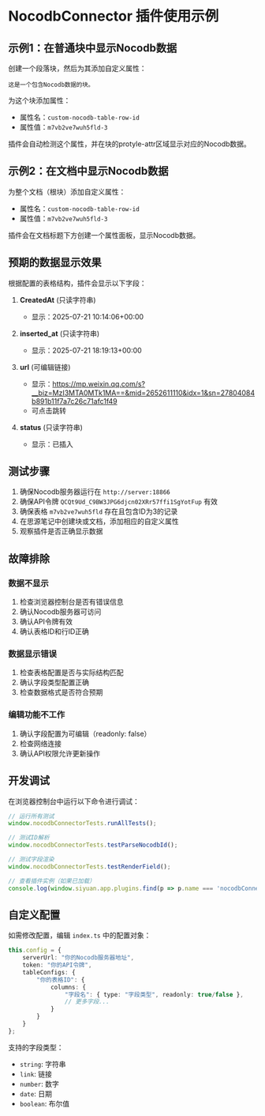 # NocodbConnector 插件使用示例

## 示例1：在普通块中显示Nocodb数据

创建一个段落块，然后为其添加自定义属性：

```
这是一个包含Nocodb数据的块。
```

为这个块添加属性：
- 属性名：`custom-nocodb-table-row-id`
- 属性值：`m7vb2ve7wuh5fld-3`

插件会自动检测这个属性，并在块的protyle-attr区域显示对应的Nocodb数据。

## 示例2：在文档中显示Nocodb数据

为整个文档（根块）添加自定义属性：

- 属性名：`custom-nocodb-table-row-id`
- 属性值：`m7vb2ve7wuh5fld-3`

插件会在文档标题下方创建一个属性面板，显示Nocodb数据。

## 预期的数据显示效果

根据配置的表格结构，插件会显示以下字段：

1. **CreatedAt** (只读字符串)
   - 显示：2025-07-21 10:14:06+00:00

2. **inserted_at** (只读字符串)
   - 显示：2025-07-21 18:19:13+00:00

3. **url** (可编辑链接)
   - 显示：https://mp.weixin.qq.com/s?__biz=MzI3MTA0MTk1MA==&mid=2652611110&idx=1&sn=27804084b891b11f7a7c26c71afc1f49
   - 可点击跳转

4. **status** (只读字符串)
   - 显示：已插入

## 测试步骤

1. 确保Nocodb服务器运行在 `http://server:18866`
2. 确保API令牌 `QCQt9Ud_C9BW3JPG6djcn02XRr57ffi1SgYotFup` 有效
3. 确保表格 `m7vb2ve7wuh5fld` 存在且包含ID为3的记录
4. 在思源笔记中创建块或文档，添加相应的自定义属性
5. 观察插件是否正确显示数据

## 故障排除

### 数据不显示
1. 检查浏览器控制台是否有错误信息
2. 确认Nocodb服务器可访问
3. 确认API令牌有效
4. 确认表格ID和行ID正确

### 数据显示错误
1. 检查表格配置是否与实际结构匹配
2. 确认字段类型配置正确
3. 检查数据格式是否符合预期

### 编辑功能不工作
1. 确认字段配置为可编辑（readonly: false）
2. 检查网络连接
3. 确认API权限允许更新操作

## 开发调试

在浏览器控制台中运行以下命令进行调试：

```javascript
// 运行所有测试
window.nocodbConnectorTests.runAllTests();

// 测试ID解析
window.nocodbConnectorTests.testParseNocodbId();

// 测试字段渲染
window.nocodbConnectorTests.testRenderField();

// 查看插件实例（如果已加载）
console.log(window.siyuan.app.plugins.find(p => p.name === 'nocodbConnector'));
```

## 自定义配置

如需修改配置，编辑 `index.ts` 中的配置对象：

```typescript
this.config = {
    serverUrl: "你的Nocodb服务器地址",
    token: "你的API令牌",
    tableConfigs: {
        "你的表格ID": {
            columns: {
                "字段名": { type: "字段类型", readonly: true/false },
                // 更多字段...
            }
        }
    }
};
```

支持的字段类型：
- `string`: 字符串
- `link`: 链接
- `number`: 数字
- `date`: 日期
- `boolean`: 布尔值
